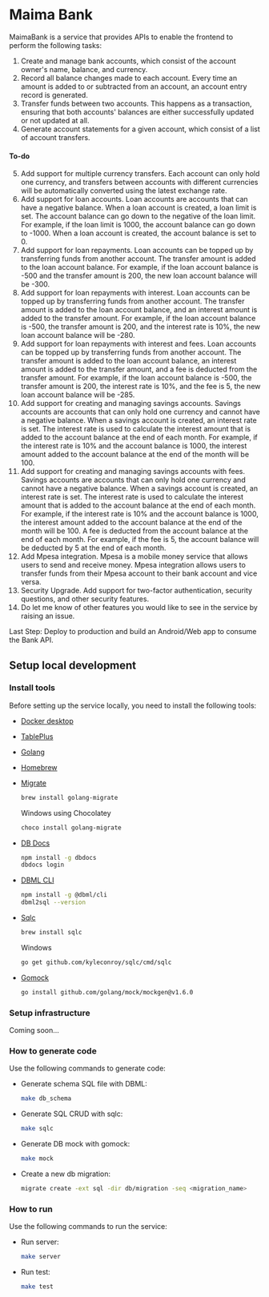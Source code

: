 # Maima Bank

MaimaBank is a service that provides APIs to enable the frontend to perform the following tasks:

1. Create and manage bank accounts, which consist of the account owner's name, balance, and currency.
2. Record all balance changes made to each account. Every time an amount is added to or subtracted from an account, an account entry record is generated.
3. Transfer funds between two accounts. This happens as a transaction, ensuring that both accounts' balances are either successfully updated or not updated at all.
4. Generate account statements for a given account, which consist of a list of account transfers.

#### To-do

5. Add support for multiple currency transfers. Each account can only hold one currency, and transfers between accounts with different currencies will be automatically converted using the latest exchange rate.
6. Add support for loan accounts. Loan accounts are accounts that can have a negative balance. When a loan account is created, a loan limit is set. The account balance can go down to the negative of the loan limit. For example, if the loan limit is 1000, the account balance can go down to -1000. When a loan account is created, the account balance is set to 0.
7. Add support for loan repayments. Loan accounts can be topped up by transferring funds from another account. The transfer amount is added to the loan account balance. For example, if the loan account balance is -500 and the transfer amount is 200, the new loan account balance will be -300.
8. Add support for loan repayments with interest. Loan accounts can be topped up by transferring funds from another account. The transfer amount is added to the loan account balance, and an interest amount is added to the transfer amount. For example, if the loan account balance is -500, the transfer amount is 200, and the interest rate is 10%, the new loan account balance will be -280.
9. Add support for loan repayments with interest and fees. Loan accounts can be topped up by transferring funds from another account. The transfer amount is added to the loan account balance, an interest amount is added to the transfer amount, and a fee is deducted from the transfer amount. For example, if the loan account balance is -500, the transfer amount is 200, the interest rate is 10%, and the fee is 5, the new loan account balance will be -285.
10. Add support for creating and managing savings accounts. Savings accounts are accounts that can only hold one currency and cannot have a negative balance. When a savings account is created, an interest rate is set. The interest rate is used to calculate the interest amount that is added to the account balance at the end of each month. For example, if the interest rate is 10% and the account balance is 1000, the interest amount added to the account balance at the end of the month will be 100.
11. Add support for creating and managing savings accounts with fees. Savings accounts are accounts that can only hold one currency and cannot have a negative balance. When a savings account is created, an interest rate is set. The interest rate is used to calculate the interest amount that is added to the account balance at the end of each month. For example, if the interest rate is 10% and the account balance is 1000, the interest amount added to the account balance at the end of the month will be 100. A fee is deducted from the account balance at the end of each month. For example, if the fee is 5, the account balance will be deducted by 5 at the end of each month.
12. Add Mpesa integration. Mpesa is a mobile money service that allows users to send and receive money. Mpesa integration allows users to transfer funds from their Mpesa account to their bank account and vice versa.
13. Security Upgrade. Add support for two-factor authentication, security questions, and other security features.
14. Do let me know of other features you would like to see in the service by raising an issue.

Last Step: Deploy to production and build an Android/Web app to consume the Bank API.

## Setup local development

### Install tools

Before setting up the service locally, you need to install the following tools:

- [Docker desktop](https://www.docker.com/products/docker-desktop)
- [TablePlus](https://tableplus.com/)
- [Golang](https://golang.org/)
- [Homebrew](https://brew.sh/)
- [Migrate](https://github.com/golang-migrate/migrate/tree/master/cmd/migrate)

  ```bash
  brew install golang-migrate
  ```

  Windows using Chocolatey

  ```bash
  choco install golang-migrate
  ```

- [DB Docs](https://dbdocs.io/docs)

  ```bash
  npm install -g dbdocs
  dbdocs login
  ```

- [DBML CLI](https://www.dbml.org/cli/#installation)

  ```bash
  npm install -g @dbml/cli
  dbml2sql --version
  ```

- [Sqlc](https://github.com/kyleconroy/sqlc#installation)

  ```bash
  brew install sqlc
  ```

  Windows

  ```bash
  go get github.com/kyleconroy/sqlc/cmd/sqlc
  ```

- [Gomock](https://github.com/golang/mock)

  ```bash
  go install github.com/golang/mock/mockgen@v1.6.0
  ```

### Setup infrastructure

Coming soon...

### How to generate code

Use the following commands to generate code:

- Generate schema SQL file with DBML:

  ```bash
  make db_schema
  ```

- Generate SQL CRUD with sqlc:

  ```bash
  make sqlc
  ```

- Generate DB mock with gomock:

  ```bash
  make mock
  ```

- Create a new db migration:

  ```bash
  migrate create -ext sql -dir db/migration -seq <migration_name>
  ```

### How to run

Use the following commands to run the service:

- Run server:

  ```bash
  make server
  ```

- Run test:

  ```bash
  make test
  ```
